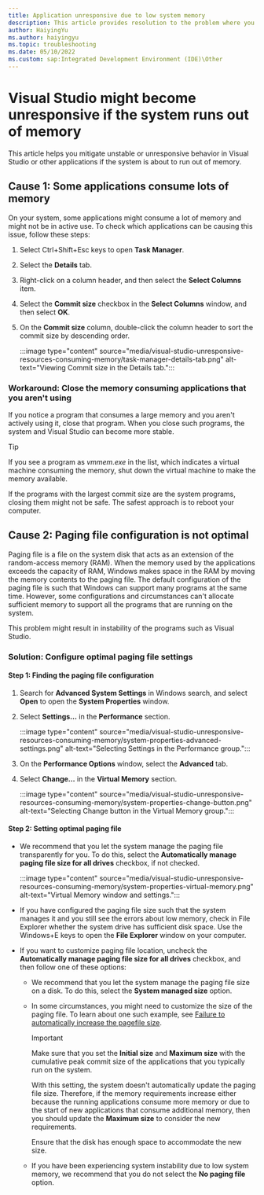 ```yaml
---
title: Application unresponsive due to low system memory
description: This article provides resolution to the problem where you see errors and unstable applications because the system is about to run out of memory.
author: HaiyingYu
ms.author: haiyingyu
ms.topic: troubleshooting
ms.date: 05/10/2022
ms.custom: sap:Integrated Development Environment (IDE)\Other
---
```


# Visual Studio might become unresponsive if the system runs out of memory

This article helps you mitigate unstable or unresponsive behavior in Visual Studio or other applications if the system is about to run out of memory.

## Cause 1: Some applications consume lots of memory

On your system, some applications might consume a lot of memory and might not be in active use. To check which applications can be causing this issue, follow these steps:

1. Select Ctrl+Shift+Esc keys to open **Task Manager**.
1. Select the **Details** tab.
1. Right-click on a column header, and then select the **Select Columns** item.
1. Select the **Commit size** checkbox in the **Select Columns** window, and then select **OK**.
1. On the **Commit size** column, double-click the column header to sort the commit size by descending order.

    :::image type="content" source="media/visual-studio-unresponsive-resources-consuming-memory/task-manager-details-tab.png" alt-text="Viewing Commit size in the Details tab.":::

### Workaround: Close the memory consuming applications that you aren't using

If you notice a program that consumes a large memory and you aren't actively using it, close that program. When you close such programs, the system and Visual Studio can become more stable.

> [!TIP]
> If you see a program as *vmmem.exe* in the list, which indicates a virtual machine consuming the memory, shut down the virtual machine to make the memory available.
>
> If the programs with the largest commit size are the system programs, closing them might not be safe. The safest approach is to reboot your computer.

## Cause 2: Paging file configuration is not optimal

Paging file is a file on the system disk that acts as an extension of the random-access memory (RAM). When the memory used by the applications exceeds the capacity of RAM, Windows makes space in the RAM by moving the memory contents to the paging file. The default configuration of the paging file is such that Windows can support many programs at the same time.
However, some configurations and circumstances can't allocate sufficient memory to support all the programs that are running on the system.

This problem might result in instability of the programs such as Visual Studio.

### Solution: Configure optimal paging file settings

#### Step 1: Finding the paging file configuration

1. Search for **Advanced System Settings** in Windows search, and select **Open** to open the **System Properties** window.

1. Select **Settings…** in the **Performance** section.

    :::image type="content" source="media/visual-studio-unresponsive-resources-consuming-memory/system-properties-advanced-settings.png" alt-text="Selecting Settings in the Performance group.":::

1. On the **Performance Options** window, select the **Advanced** tab.

1. Select **Change…** in the **Virtual Memory** section.

    :::image type="content" source="media/visual-studio-unresponsive-resources-consuming-memory/system-properties-change-button.png" alt-text="Selecting Change button in the Virtual Memory group.":::

#### Step 2: Setting optimal paging file

- We recommend that you let the system manage the paging file transparently for you. To do this, select the **Automatically manage paging file size for all drives** checkbox, if not checked.

    :::image type="content" source="media/visual-studio-unresponsive-resources-consuming-memory/system-properties-virtual-memory.png" alt-text="Virtual Memory window and settings.":::

- If you have configured the paging file size such that the system manages it and you still see the errors about low memory, check in File Explorer whether the system drive has sufficient disk space. Use the Windows+E keys to open the **File Explorer** window on your computer.

- If you want to customize paging file location, uncheck the **Automatically manage paging file size for all drives** checkbox, and then follow one of these options:

    - We recommend that you let the system manage the paging file size on a disk. To do this, select the **System managed size** option.

    - In some circumstances, you might need to customize the size of the paging file. To learn about one such example, see [Failure to automatically increase the pagefile size](https://devblogs.microsoft.com/cppblog/precompiled-header-pch-issues-and-recommendations/#failure-to-automatically-increase-the-pagefile-size).

        > [!IMPORTANT]
        > Make sure that you set the **Initial size** and **Maximum size** with the cumulative peak commit size of the applications that you typically run on the system.
        >
        > With this setting, the system doesn't automatically update the paging file size. Therefore, if the memory requirements increase either because the running applications consume more memory or due to the start of new applications that consume additional memory, then you should update the **Maximum size** to consider the new requirements.
        >
        > Ensure that the disk has enough space to accommodate the new size.

    - If you have been experiencing system instability due to low system memory, we recommend that you do not select the **No paging file** option.
